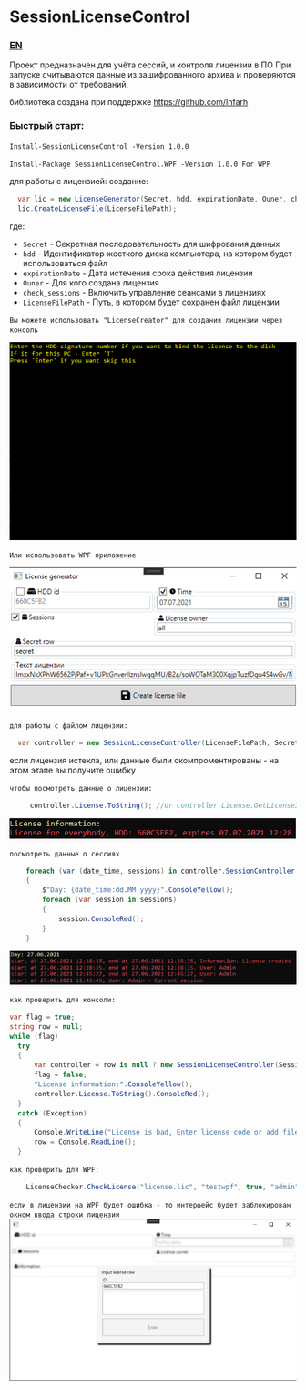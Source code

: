 # SessionLicenseControl
### [EN](https://github.com/Platonenkov/SessionLicenseControl/blob/dev/EN.md)

Проект предназначен для учёта сессий, и контроля лицензии в ПО
При запуске считываются данные из зашифрованного архива и проверяются в зависимости от требований.

библиотека создана при поддержке https://github.com/Infarh

### Быстрый старт:

`Install-SessionLicenseControl -Version 1.0.0`

`Install-Package SessionLicenseControl.WPF -Version 1.0.0 For WPF`

для работы с лицензией:
создание:

```C#
  var lic = new LicenseGenerator(Secret, hdd, expirationDate, Ouner, check_sessions);
  lic.CreateLicenseFile(LicenseFilePath);
```
где:

* `Secret` - Секретная последовательность для шифрования данных
* `hdd` - Идентификатор жесткого диска компьютера, на котором будет использоваться файл
* `expirationDate` - Дата истечения срока действия лицензии
* `Ouner` - Для кого создана лицензия
* `check_sessions` - Включить управление сеансами в лицензиях
* `LicenseFilePath` - Путь, в котором будет сохранен файл лицензии

`Вы можете использовать "LicenseCreator" для создания лицензии через консоль`

![Demo](https://github.com/Platonenkov/SessionLicenseControl/blob/dev/Resources/license%20generator.gif)

`Или использовать WPF приложение`

![Demo](https://github.com/Platonenkov/SessionLicenseControl/blob/dev/Resources/wpf_license_generator.png)

`для работы с файлом лицензии:`
```C#
  var controller = new SessionLicenseController(LicenseFilePath, Secret, StartNewSession, "Admin");
```
если лицензия истекла, или данные были скомпроментированы - на этом этапе вы получите ошибку

`чтобы посмотреть данные о лицензии:`
```C#
     controller.License.ToString(); //or controller.License.GetLicenseInformation()
```
![Demo](https://github.com/Platonenkov/SessionLicenseControl/blob/dev/Resources/license%20info%20sample.png)

`посмотреть данные о сессиях`
```C#
    foreach (var (date_time, sessions) in controller.SessionController.GetSessionData())
    {
        $"Day: {date_time:dd.MM.yyyy}".ConsoleYellow();
        foreach (var session in sessions)
        {
            session.ConsoleRed();
        }
    }
```
![Demo](https://github.com/Platonenkov/SessionLicenseControl/blob/dev/Resources/license%20session%20sample.png)

`как проверить для консоли:`
```C#
var flag = true;
string row = null;
while (flag)
  try
  {
      var controller = row is null ? new SessionLicenseController(SessionsFilePath, Secret, true, "Admin") : new SessionLicenseController(row, Secret, SessionsFilePath, true, "Admin");
      flag = false;
      "License information:".ConsoleYellow();
      controller.License.ToString().ConsoleRed();
  }
  catch (Exception)
  {
      Console.WriteLine("License is bad, Enter license code or add file");
      row = Console.ReadLine();
  }
```

`как проверить для WPF:`
```C#
    LicenseChecker.CheckLicense("license.lic", "testwpf", true, "admin");
```
`если в лицензии на WPF будет ошибка - то интерфейс будет заблокирован окном ввода строки лицензии`
![Demo](https://github.com/Platonenkov/SessionLicenseControl/blob/dev/Resources/wpf_license_end.png)
